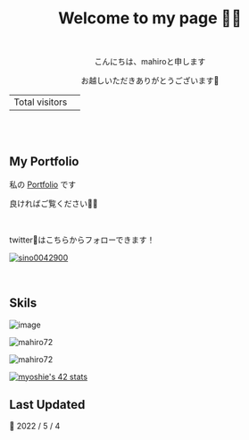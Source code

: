 <h1 align="center">Welcome to my page 🎉🎉</h1>

<br>
<p align="center">こんにちは、mahiroと申します</p>
<p align="center">お越しいただきありがとうございます🙇</p>
<table align="center">
  <tr>
    <td>Total visitors</td>
    <td><img src="https://profile-counter.glitch.me/mahiro72/count.svg" alt="" /></td>
  </tr>
</table>

<br>

<!-- <h1 align="center">Hi 👋, I'm mahiro72</h1> -->

<br>

<h2> My Portfolio </h2> 

私の [Portfolio](https://nuxt-homepage.vercel.app/) です

良ければご覧ください🙇🙇

<br>

twitter🐤はこちらからフォローできます！

<p align="left"> <a href="https://twitter.com/sino0042900" target="blank"><img src="https://img.shields.io/twitter/follow/sino0042900?logo=twitter&style=for-the-badge" alt="sino0042900" /></a> </p>

<br>


<h2> Skils </h2> 

![image](https://user-images.githubusercontent.com/70263039/166516782-237c0cd5-99ae-4534-a745-b6b413244940.png)


<!-- <p><img align="left" src="https://github-readme-stats.vercel.app/api/top-langs?username=mahiro72&show_icons=true&locale=en&layout=compact" alt="mahiro72" /></p>
 -->

<p><img align="center" src="https://github-readme-stats.vercel.app/api?username=mahiro72&show_icons=true&locale=en" alt="mahiro72" /></p>



<p><img align="center" src="https://github-readme-streak-stats.herokuapp.com/?user=mahiro72&" alt="mahiro72" /></p>


[![myoshie's 42 stats](https://badge42.vercel.app/api/v2/cl1loxq84001509l56dwmhbhv/stats?cursusId=21&coalitionId=undefined)](https://github.com/JaeSeoKim/badge42)

## Last Updated 

:calendar: 2022 / 5 / 4
